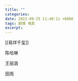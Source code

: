 ```yaml
---
title: ""
categories: 
date: 2022-09-25 11:40:11 +0800
tags: 剧情 电影
excerpt: 
---
```





[[易烊千玺]]


陈哈琳

王丽涵

田雨








